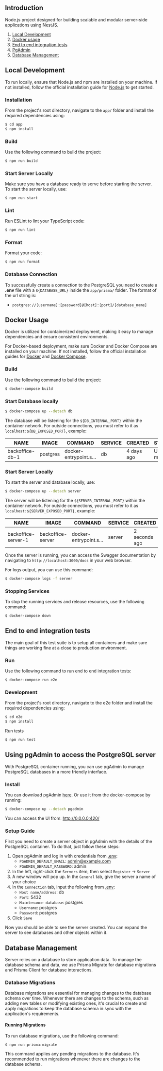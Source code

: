 ## Introduction

Node.js project designed for building scalable and modular server-side applications using NestJS.

1. [Local Development](#local-development)
2. [Docker usage](#docker-usage)
3. [End to end integration tests](#end-to-end-integration-tests)
4. [PgAdmin](#using-pgadmin-to-access-the-postgresql-server)
5. [Database Management](#database-management)

## Local Development

To run locally, ensure that Node.js and npm are installed on your machine. If not installed, follow the official installation guide for [Node.js](https://nodejs.org/) to get started.

### Installation

From the project's root directory, navigate to the `app/` folder and install the required dependencies using:

```bash
$ cd app
$ npm install
```

### Build

Use the following command to build the project:

```bash
$ npm run build
```

### Start Server Locally

Make sure you have a database ready to serve before starting the server. To start the server locally, use:

```bash
$ npm run start
```

### Lint

Run ESLint to lint your TypeScript code:

```bash
$ npm run lint
```

### Format

Format your code:

```bash
$ npm run format
```

### Database Connection

To successfully create a connection to the PostgreSQL you need to create a **.env** file with a `${DATABASE_URL}` inside the `app/prisma/` folder. The format of the url string is: 
- `postgres://[username]:[password]@[host]:[port]/[database_name]`

## Docker Usage

Docker is utilized for containerized deployment, making it easy to manage dependencies and ensure consistent environments.

For Docker-based deployment, make sure Docker and Docker Compose are installed on your machine. If not installed, follow the official installation guides for [Docker](https://docs.docker.com/get-docker/) and [Docker Compose](https://docs.docker.com/compose/install/).

### Build

Use the following command to build the project:

```bash
$ docker-compose build
```

### Start Database locally

```bash
$ docker-compose up --detach db
```

The database will be listening for the `${DB_INTERNAL_PORT}` within the container network. For outside connections, you must refer to it as `localhost:${DB_EXPOSED_PORT}`, example:

| NAME            | IMAGE    | COMMAND              | SERVICE | CREATED    | STATUS       | PORTS                  |
| --------------- | -------- | -------------------- | ------- | ---------- | ------------ | ---------------------- |
| backoffice-db-1 | postgres | docker-entrypoint.s… | db      | 4 days ago | Up 4 minutes | 0.0.0.0:2345->5432/tcp |


### Start Server Locally

To start the server and database locally, use:

```bash
$ docker-compose up --detach server
```

The server will be listening for the `${SERVER_INTERNAL_PORT}` within the container network. For outside connections, you must refer to it as `localhost:${SERVER_EXPOSED_PORT}`, example:

| NAME                | IMAGE             | COMMAND              | SERVICE | CREATED       | STATUS      | PORTS                            |
| ------------------- | ----------------- | -------------------- | ------- | ------------- | ----------- | -------------------------------- |
| backoffice-server-1 | backoffice-server | docker-entrypoint.s… | server  | 2 seconds ago | Up 1 second | 3000/tcp, 0.0.0.0:3000->6969/tcp |

Once the server is running, you can access the Swagger documentation by navigating to `http://localhost:3000/docs` in your web browser.


For logs output, you can use this command:

```bash
$ docker-compose logs -f server
```

### Stopping Services

To stop the running services and release resources, use the following command:

```bash
$ docker-compose down
```

## End to end integration tests

The main goal of this test suite is to setup all containers and make sure things are working fine at a close to production environment.

### Run

Use the following command to run end to end integration tests:

```bash
$ docker-compose run e2e
```

### Development

From the project's root directory, navigate to the e2e folder and install the required dependencies using:

```bash
$ cd e2e
$ npm install
```

Run tests

```bash
$ npm run test
```

## Using pgAdmin to access the PostgreSQL server

With PostgreSQL container running, you can use pgAdmin to manage PostgreSQL databases in a more friendly interface.

### Install

You can download pgAdmin [here](https://www.pgadmin.org/download/). Or use it from the docker-compose by running:

```bash
$ docker-compose up --detach pgadmin
```

You can access the UI from: http://0.0.0.0:420/

### Setup Guide

First you need to create a server object in pgAdmin with the details of the PostgreSQL container. To do that, just follow these steps:

1. Open pgAdmin and log in with credentials from [.env](./.env):
   - `PGADMIN_DEFAULT_EMAIL`: admin@example.com
   - `PGADMIN_DEFAULT_PASSWORD`: admin
2. In the left, right-click the `Servers` item, then select `Register` -> `Server`
3. A new window will pop up. In the `General` tab, give the server a name of your choice
4. In the `Connection` tab, input the following from [.env](./.env):
   * `Host name/address`: db
   * `Port`: 5432
   * `Maintenance database`: postgres
   * `Username`: postgres
   * `Password`: postgres
5. Click `Save`

Now you should be able to see the server created. You can expand the server to see databases and other objects within it.

## Database Management

Server relies on a database to store application data. To manage the database schema and data, we use Prisma Migrate for database migrations and Prisma Client for database interactions.

### Database Migrations

Database migrations are essential for managing changes to the database schema over time. Whenever there are changes to the schema, such as adding new tables or modifying existing ones, it's crucial to create and apply migrations to keep the database schema in sync with the application's requirements.

#### Running Migrations

To run database migrations, use the following command:

```bash
$ npm run prisma:migrate
```

This command applies any pending migrations to the database. It's recommended to run migrations whenever there are changes to the database schema.

